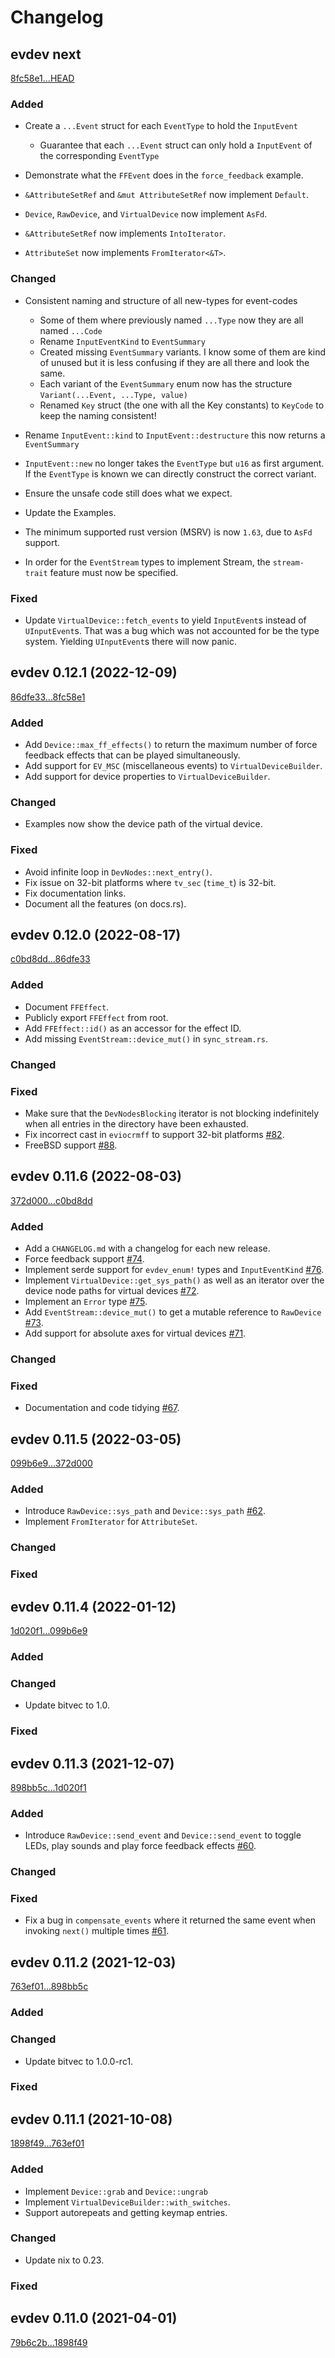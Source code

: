 # Changelog

## evdev next
[8fc58e1...HEAD](https://github.com/emberian/evdev/compare/8fc58e1...HEAD)

### Added
- Create a `...Event` struct for each `EventType` to hold the `InputEvent`
  - Guarantee that each `...Event` struct can only hold a `InputEvent` of the corresponding `EventType`
- Demonstrate what the `FFEvent` does in the `force_feedback` example.

- `&AttributeSetRef` and `&mut AttributeSetRef` now implement `Default`.
- `Device`, `RawDevice`, and `VirtualDevice` now implement `AsFd`.
- `&AttributeSetRef` now implements `IntoIterator`.
- `AttributeSet` now implements `FromIterator<&T>`.

### Changed
- Consistent naming and structure of all new-types for event-codes
  - Some of them where previously named `...Type` now they are all named `...Code`
  - Rename `InputEventKind` to `EventSummary`
  - Created missing `EventSummary` variants. I know some of them are kind of unused but it is less confusing if they are all there and look the same.
  - Each variant of the `EventSummary` enum now has the structure `Variant(...Event, ...Type, value)`
  - Renamed `Key` struct (the one with all the Key constants) to `KeyCode` to keep the naming consistent!
- Rename `InputEvent::kind` to `InputEvent::destructure` this now returns a `EventSummary`
- `InputEvent::new` no longer takes the `EventType` but `u16` as first argument. If the `EventType` is known we can directly construct the correct variant.
- Ensure the unsafe code still does what we expect.
- Update the Examples.

- The minimum supported rust version (MSRV) is now `1.63`, due to `AsFd` support.
- In order for the `EventStream` types to implement Stream, the `stream-trait`
  feature must now be specified.

### Fixed
- Update `VirtualDevice::fetch_events` to yield `InputEvent`s instead of `UInputEvent`s. That was a bug which was not accounted for be the type system. Yielding `UInputEvent`s there will now panic.

## evdev 0.12.1 (2022-12-09)
[86dfe33...8fc58e1](https://github.com/emberian/evdev/compare/86dfe33...8fc58e1)

### Added

- Add `Device::max_ff_effects()` to return the maximum number of force feedback effects that can be played simultaneously.
- Add support for `EV_MSC` (miscellaneous events) to `VirtualDeviceBuilder`.
- Add support for device properties to `VirtualDeviceBuilder`.

### Changed

- Examples now show the device path of the virtual device.

### Fixed

- Avoid infinite loop in `DevNodes::next_entry()`.
- Fix issue on 32-bit platforms where `tv_sec` (`time_t`) is 32-bit.
- Fix documentation links.
- Document all the features (on docs.rs).

## evdev 0.12.0 (2022-08-17)
[c0bd8dd...86dfe33](https://github.com/emberian/evdev/compare/c0bd8dd...86dfe33)

### Added

- Document `FFEffect`.
- Publicly export `FFEffect` from root.
- Add `FFEffect::id()` as an accessor for the effect ID.
- Add missing `EventStream::device_mut()` in `sync_stream.rs`.

### Changed

### Fixed

- Make sure that the `DevNodesBlocking` iterator is not blocking indefinitely when all entries in the directory have been exhausted.
- Fix incorrect cast in `eviocrmff` to support 32-bit platforms [#82](https://github.com/emberian/evdev/pull/82).
- FreeBSD support [#88](https://github.com/emberian/evdev/pull/88).

## evdev 0.11.6 (2022-08-03)
[372d000...c0bd8dd](https://github.com/emberian/evdev/compare/372d000...c0bd8dd)

### Added

- Add a `CHANGELOG.md` with a changelog for each new release.
- Force feedback support [#74](https://github.com/emberian/evdev/pull/74).
- Implement serde support for `evdev_enum!` types and `InputEventKind` [#76](https://github.com/emberian/evdev/pull/76).
- Implement `VirtualDevice::get_sys_path()` as well as an iterator over the device node paths for virtual devices [#72](https://github.com/emberian/evdev/pull/72).
- Implement an `Error` type [#75](https://github.com/emberian/evdev/pull/75).
- Add `EventStream::device_mut()` to get a mutable reference to `RawDevice` [#73](https://github.com/emberian/evdev/pull/73).
- Add support for absolute axes for virtual devices [#71](https://github.com/emberian/evdev/pull/71).

### Changed

### Fixed

- Documentation and code tidying [#67](https://github.com/emberian/evdev/pull/67).

## evdev 0.11.5 (2022-03-05)
[099b6e9...372d000](https://github.com/emberian/evdev/compare/099b6e9...372d000)

### Added

- Introduce `RawDevice::sys_path` and `Device::sys_path` [#62](https://github.com/emberian/evdev/pull/62).
- Implement `FromIterator` for `AttributeSet`.

### Changed

### Fixed

## evdev 0.11.4 (2022-01-12)
[1d020f1...099b6e9](https://github.com/emberian/evdev/compare/1d020f1...099b6e9)

### Added

### Changed

- Update bitvec to 1.0.

### Fixed

## evdev 0.11.3 (2021-12-07)
[898bb5c...1d020f1](https://github.com/emberian/evdev/compare/898bb5c...1d020f1)

### Added

- Introduce `RawDevice::send_event` and `Device::send_event` to toggle LEDs, play sounds and play force feedback effects [#60](https://github.com/emberian/evdev/pull/60).

### Changed

### Fixed

- Fix a bug in `compensate_events` where it returned the same event when invoking `next()` multiple times [#61](https://github.com/emberian/evdev/pull/61).

## evdev 0.11.2 (2021-12-03)
[763ef01...898bb5c](https://github.com/emberian/evdev/compare/763ef01...898bb5c)

### Added

### Changed

- Update bitvec to 1.0.0-rc1.

### Fixed

## evdev 0.11.1 (2021-10-08)
[1898f49...763ef01](https://github.com/emberian/evdev/compare/1898f49...763ef01)

### Added

- Implement `Device::grab` and `Device::ungrab`
- Implement `VirtualDeviceBuilder::with_switches`.
- Support autorepeats and getting keymap entries.

### Changed

- Update nix to 0.23.

### Fixed

## evdev 0.11.0 (2021-04-01)
[79b6c2b...1898f49](https://github.com/emberian/evdev/compare/79b6c2b...1898f49)
